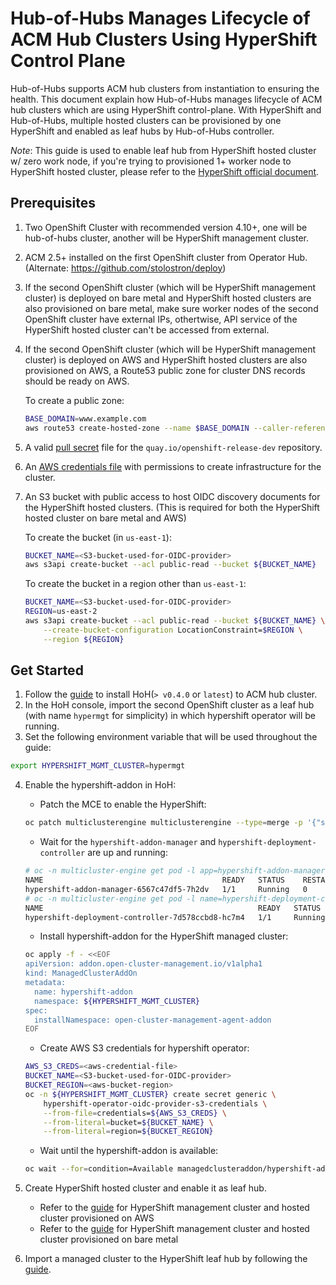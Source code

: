 # Hub-of-Hubs Manages Lifecycle of ACM Hub Clusters Using HyperShift Control Plane

Hub-of-Hubs supports ACM hub clusters from instantiation to ensuring the health. This document explain how Hub-of-Hubs manages lifecycle of ACM hub clusters which are using HyperShift control-plane. With HyperShift and Hub-of-Hubs, multiple hosted clusters can be provisioned by one HyperShift and enabled as leaf hubs by Hub-of-Hubs controller.

_Note_: This guide is used to enable leaf hub from HyperShift hosted cluster w/ zero work node, if you're trying to provisioned 1+ worker node to HyperShift hosted cluster, please refer to the [HyperShift official document](https://hypershift-docs.netlify.app/).

## Prerequisites

1. Two OpenShift Cluster with recommended version 4.10+, one will be hub-of-hubs cluster, another will be HyperShift management cluster.
2. ACM 2.5+ installed on the first OpenShift cluster from Operator Hub. (Alternate: https://github.com/stolostron/deploy)
3. If the second OpenShift cluster (which will be HyperShift management cluster) is deployed on bare metal and HyperShift hosted clusters are also provisioned on bare metal, make sure worker nodes of the second OpenShift cluster have external IPs, othertwise, API service of the HyperShift hosted cluster can't be accessed from external.
4. If the second OpenShift cluster (which will be HyperShift management cluster) is deployed on AWS and HyperShift hosted clusters are also provisioned on AWS, a Route53 public zone for cluster DNS records should be ready on AWS.

    To create a public zone:

    ```bash
    BASE_DOMAIN=www.example.com
    aws route53 create-hosted-zone --name $BASE_DOMAIN --caller-reference $(whoami)-$(date --rfc-3339=date)
    ```

5. A valid [pull secret](https://cloud.redhat.com/openshift/install/aws/installer-provisioned) file for the `quay.io/openshift-release-dev` repository.
6. An [AWS credentials file](https://docs.aws.amazon.com/cli/latest/userguide/cli-configure-files.html) with permissions to create infrastructure for the cluster.
7. An S3 bucket with public access to host OIDC discovery documents for the HyperShift hosted clusters. (This is required for both the HyperShift hosted cluster on bare metal and AWS)

    To create the bucket (in `us-east-1`):

    ```bash
    BUCKET_NAME=<S3-bucket-used-for-OIDC-provider>
    aws s3api create-bucket --acl public-read --bucket ${BUCKET_NAME}
    ```

    To create the bucket in a region other than `us-east-1`:

    ```bash
    BUCKET_NAME=<S3-bucket-used-for-OIDC-provider>
    REGION=us-east-2
    aws s3api create-bucket --acl public-read --bucket ${BUCKET_NAME} \
        --create-bucket-configuration LocationConstraint=$REGION \
        --region ${REGION}
    ```

## Get Started

1. Follow the [guide](https://github.com/stolostron/hub-of-hubs/tree/release-2.5/deploy) to install HoH(`> v0.4.0` or `latest`) to ACM hub cluster.
2. In the HoH console, import the second OpenShift cluster as a leaf hub (with name `hypermgt` for simplicity) in which hypershift operator will be running.
3. Set the following environment variable that will be used throughout the guide:

```bash
export HYPERSHIFT_MGMT_CLUSTER=hypermgt
```

4. Enable the hypershift-addon in HoH:

   - Patch the MCE to enable the HyperShift:

    ```bash
    oc patch multiclusterengine multiclusterengine --type=merge -p '{"spec":{"overrides":{"components":[{"name":"hypershift-preview","enabled": true}]}}}'
    ```

    - Wait for the `hypershift-addon-manager` and `hypershift-deployment-controller` are up and running:

    ```bash
    # oc -n multicluster-engine get pod -l app=hypershift-addon-manager
    NAME                                        READY   STATUS    RESTARTS   AGE
    hypershift-addon-manager-6567c47df5-7h2dv   1/1     Running   0          1m
    # oc -n multicluster-engine get pod -l name=hypershift-deployment-controller
    NAME                                                READY   STATUS    RESTARTS   AGE
    hypershift-deployment-controller-7d578ccbd8-hc7m4   1/1     Running   0          1m
    ```

    - Install hypershift-addon for the HyperShift managed cluster:

    ```bash
    oc apply -f - <<EOF
    apiVersion: addon.open-cluster-management.io/v1alpha1
    kind: ManagedClusterAddOn
    metadata:
      name: hypershift-addon
      namespace: ${HYPERSHIFT_MGMT_CLUSTER}
    spec:
      installNamespace: open-cluster-management-agent-addon
    EOF
    ```

    - Create AWS S3 credentials for hypershift operator:

    ```bash
    AWS_S3_CREDS=<aws-credential-file>
    BUCKET_NAME=<S3-bucket-used-for-OIDC-provider>
    BUCKET_REGION=<aws-bucket-region>
    oc -n ${HYPERSHIFT_MGMT_CLUSTER} create secret generic \
        hypershift-operator-oidc-provider-s3-credentials \
        --from-file=credentials=${AWS_S3_CREDS} \
        --from-literal=bucket=${BUCKET_NAME} \
        --from-literal=region=${BUCKET_REGION}
    ```

    - Wait until the hypershift-addon is available:

    ```bash
    oc wait --for=condition=Available managedclusteraddon/hypershift-addon -n ${HYPERSHIFT_MGMT_CLUSTER} --timeout=600s
    ```

5. Create HyperShift hosted cluster and enable it as leaf hub.

    - Refer to the [guide](./hypershift-aws.md) for HyperShift management cluster and hosted cluster provisioned on AWS
    - Refer to the [guide](./hypershift-bm.md) for HyperShift management cluster and hosted cluster provisioned on bare metal

6. Import a managed cluster to the HyperShift leaf hub by following the [guide](./hypershift-leafhub-import-cluster.md).
